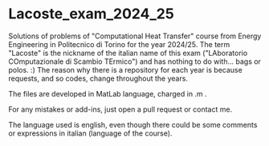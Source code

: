 # Lacoste_exam_2024_25

Solutions of problems of "Computational Heat Transfer" course from Energy Engineering in Politecnico di Torino for the year 2024/25.
The term "Lacoste" is the nickname of the italian name of this exam ("LAboratorio COmputazionale di Scambio TErmico") and has nothing to do with... bags or polos. :)
The reason why there is a repository for each year is because requests, and so codes, change throughout the years.

The files are developed in MatLab language, charged in .m .

For any mistakes or add-ins, just open a pull request or contact me.

The language used is english, even though there could be some comments or expressions in italian (language of the course).
